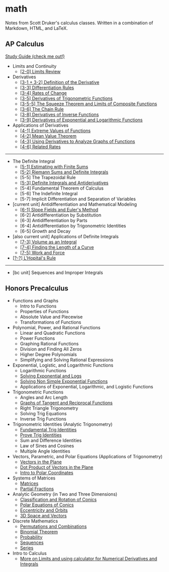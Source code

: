 # math

Notes from Scott Druker's calculus classes. Written in a combination of Markdown, HTML, and LaTeX.

## AP Calculus

[Study Guide (check me out!)](calculus/study-guide.md)

- Limits and Continuity
  - [[2-0] Limits Review](calculus/2-0-limits.md)
- Derivatives
  - [[3-1 + 3-2] Definition of the Derivative](calculus/3-1-2-definition-of-the-derivative.md)
  - [[3-3] Differentiation Rules](calculus/3-3-differentiation-rules.md)
  - [[3-4] Rates of Change](calculus/3-4-rates-of-change.md)
  - [[3-5] Derivatives of Trigonometric Functions](calculus/3-5-derivatives-of-trigonometric-functions.md)
  - [[3-5-5] The Squeeze Theorem and Limits of Composite Functions](calculus/3-5-5-squeeze-theorem-and-limit-of-composite-functions.md)
  - [[3-6] The Chain Rule](calculus/3-6-chain-rule.md)
  - [[3-8] Derivatives of Inverse Functions](calculus/3-8-derivatives-of-inverse-functions.md)
  - [[3-9] Derivatives of Exponential and Logarithmic Functions](calculus/3-9-derivatives-of-exponential-and-logarithmic-functions.md)
- Applications of Derivatives
  - [[4-1] Extreme Values of Functions](calculus/4-1-extreme-values-of-functions.md)
  - [[4-2] Mean Value Theorem](calculus/4-2-mean-value-theorem.md)
  - [[4-3] Using Derivatives to Analyze Graphs of Functions](calculus/4-3-using-derivatives-to-analyze-graphs-of-fuctions.md)
  - [[4-6] Related Rates](calculus/4-6-related-rates.md)

---

- The Definite Integral
  - [[5-1] Estimating with Finite Sums](calculus/5-1-estimating-with-finite-sums.md)
  - [[5-2] Riemann Sums and Definite Integrals](calculus/5-2-riemann-sums-and-definite-integrals.md)
  - [5-5] The Trapezoidal Rule
  - [[5-3] Definite Integrals and Antiderivatives](5-3-integrals-and-antiderivatives.md)
  - [5-4] Fundamental Theorem of Calculus
  - [5-6] The Indefinite Integral
  - [5-7] Implicit Differentiation and Separation of Variables
- [current unit] Antidifferentiation and Mathematical Modeling
  - [[6-1] Slope Fields and Euler's Method](calculus/6-1_slope-fields-and-eulers-method.md)
  - [6-2] Antidifferentiation by Substitution
  - [6-3] Antidifferentiation by Parts
  - [6-4] Antidifferentiation by Trigonometric Identities
  - [6-5] Growth and Decay
- [also current unit] Applications of Definite Integrals
  - [[7-3] Volume as an Integral](calculus/7-3_volume-as-an-integral.md)
  - [[7-4] Finding the Length of a Curve](calculus/7-4_length-of-a-curve.md)
  - [[7-5] Work and Force](calculus/7-5_work-and-force.md)
- [[?-?] L'Hopital's Rule](calculus/8-2_lhopitals-rule.md)

---

- [bc unit] Sequences and Improper Integrals

## Honors Precalculus

<!-- TODO: Write a prereq file-->

- Functions and Graphs
  - Intro to Functions
  - Properties of Functions
  - Absolute Value and Piecewise
  - Transformations of Functions
- Polynomial, Power, and Rational Functions
  - Linear and Quadratic Functions
  - Power Functions
  - Graphing Rational Functions
  - Division and Finding All Zeros
  - Higher Degree Polynomials
  - Simplifying and Solving Rational Expressions
- Exponential, Logistic, and Logarithmic Functions
  - Logarithmic Functions
  - [Solving Exponential and Logs](precalculus/solving-exponential-and-logs.md)
  - [Solving Non Simple Exponential Functions](precalculus/solving-non-simple-exponential-functions.md)
  - Applications of Exponential, Logarithmic, and Logistic Functions
- Trigonometric Functions
  - Angles and Arc Length
  - [Graphs of Tangent and Reciprocal Functions](precalculus/graphs-of-tangent-and-reciprocal-functions.md)
  - Right Triangle Trigonometry
  - Solving Trig Equations
  - Inverse Trig Functions
- Trigonometric Identities (Analytic Trigonometry)
  - [Fundamental Trig Identities](precalculus/fundamental-trig-identities.md)
  - [Prove Trig Identities](precalculus/prove-trig-identities.md)
  - Sum and Difference Identities
  - Law of Sines and Cosines
  - Multiple Angle Identities
- Vectors, Parametric, and Polar Equations (Applications of Trigonometry)
  - [Vectors in the Plane](precalculus/vectors-in-the-plane.md)
  - [Dot Product of Vectors in the Plane](precalculus/dot-product-of-vectors-in-the-plane.md)
  - [Intro to Polar Coordinates](precalculus/intro-to-polar-coordinates.md)
- Systems of Matrices
  - [Matrices](precalculus/matrices.md)
  - [Partial Fractions](precalculus/partial-fractions.md)
- Analytic Geometry (in Two and Three Dimensions)
  - [Classification and Rotation of Conics](precalculus/classification-and-rotation-of-conics.md)
  - [Polar Equations of Conics](precalculus/polar-equations-of-conics.md)
  - [Eccentricity and Orbits](precalculus/eccentricity-and-orbits.md)
  - [3D Space and Vectors](precalculus/3d-space-and-vectors.md)
- Discrete Mathematics
  - [Permutations and Combinations](precalculus/permutations-and-combinations.md)
  - [Binomial Theorem](precalculus/binomial-theorem.md)
  - [Probability](precalculus/probability.md)
  - [Sequences](precalculus/sequences.md)
  - [Series](precalculus/series.md)
- Intro to Calculus
  - [More on Limits and using calculator for Numerical Derivatives and Integrals](precalculus/numerical-derivatives-and-integrals.md)
